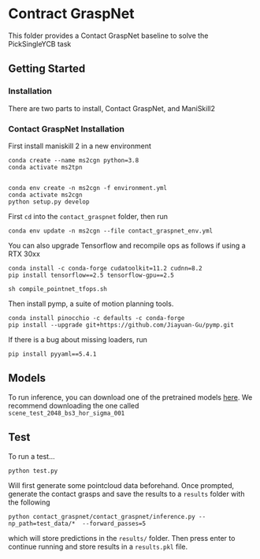 # Contract GraspNet

This folder provides a Contact GraspNet baseline to solve the PickSingleYCB task

## Getting Started

### Installation

There are two parts to install, Contact GraspNet, and ManiSkill2

### Contact GraspNet Installation

First install maniskill 2 in a new environment
```
conda create --name ms2cgn python=3.8
conda activate ms2tpn


conda env create -n ms2cgn -f environment.yml
conda activate ms2cgn
python setup.py develop
```


First `cd` into the `contact_graspnet` folder, then run

```
conda env update -n ms2cgn --file contact_graspnet_env.yml
```

You can also upgrade Tensorflow and recompile ops as follows if using a RTX 30xx
```
conda install -c conda-forge cudatoolkit=11.2 cudnn=8.2
pip install tensorflow==2.5 tensorflow-gpu==2.5

sh compile_pointnet_tfops.sh
```


Then install pymp, a suite of motion planning tools.
```
conda install pinocchio -c defaults -c conda-forge
pip install --upgrade git+https://github.com/Jiayuan-Gu/pymp.git
```

If there is a bug about missing loaders, run
```
pip install pyyaml==5.4.1
```
<!-- 
If mlab visualization fails, you may need this:
```
export ETS_TOOLKIT=qt4
export QT_API=pyqt5
``` -->

## Models

To run inference, you can download one of the pretrained models [here](https://drive.google.com/drive/folders/1tBHKf60K8DLM5arm-Chyf7jxkzOr5zGl?usp=sharing). We recommend downloading the one called
`scene_test_2048_bs3_hor_sigma_001`


## Test

To run a test...

```
python test.py
```
Will first generate some pointcloud data beforehand. Once prompted, generate the contact grasps and save the results to a `results` folder with the following

```
python contact_graspnet/contact_graspnet/inference.py --np_path=test_data/*  --forward_passes=5
```

which will store predictions in the `results/` folder. Then press enter to continue running and store results in a `results.pkl` file.